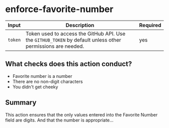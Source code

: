 # enforce-favorite-number

<!-- about this action -->

| Input   | Description                                                                                                 | Required |
| ------- | ----------------------------------------------------------------------------------------------------------- | -------- |
| `token` | Token used to access the GitHub API. Use the `GITHUB_TOKEN` by default unless other permissions are needed. | yes      |

## What checks does this action conduct?

-   Favorite number is a number
-   There are no non-digit characters
-   You didn't get cheeky

## Summary

This action ensures that the only values entered into the Favorite Number field are digits. And that the number is appropriate...
